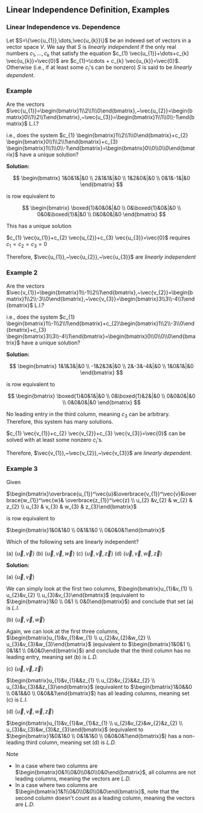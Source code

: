 ## Linear Independence Definition, Examples

### Linear Independence vs. Dependence

Let $S=\{\vec{u_{1}},\dots,\vec{u_{k}}\}$ be an indexed set of vectors in a vector space $V$. We say that $S$ is _linearly independent_ if the only real numbers $c_{1},\dots,c_{k}$ that satisfy the equation $c_{1} \vec{u_{1}}+\dots+c_{k} \vec{u_{k}}=\vec{0}$ are $c_{1}=\cdots + c_{k} \vec{u_{k}}=\vec{0}$. Otherwise (i.e., if at least some $c_{i}$'s can be nonzero) $S$ is said to be _linearly dependent_.

### Example

Are the vectors $\vec{u_{1}}=\begin{bmatrix}1\\2\\1\\0\end{bmatrix},~\vec{u_{2}}=\begin{bmatrix}0\\1\\2\\1\end{bmatrix},~\vec{u_{3}}=\begin{bmatrix}1\\1\\0\\-1\end{bmatrix}$ L.I.?

i.e., does the system $c_{1} \begin{bmatrix}1\\2\\1\\0\end{bmatrix}+c_{2} \begin{bmatrix}0\\1\\2\\1\end{bmatrix}+c_{3} \begin{bmatrix}1\\1\\0\\-1\end{bmatrix}=\begin{bmatrix}0\\0\\0\\0\end{bmatrix}$ have a unique solution?

**Solution:**

$$
\begin{bmatrix}
1&0&1&|&0 \\
2&1&1&|&0 \\
1&2&0&|&0 \\
0&1&-1&|&0
\end{bmatrix}
$$

is row equivalent to

$$
\begin{bmatrix}
\boxed{1}&0&0&|&0 \\
0&\boxed{1}&0&|&0 \\
0&0&\boxed{1}&|&0 \\
0&0&0&|&0
\end{bmatrix}
$$

This has a unique solution

$c_{1} \vec{u_{1}}+c_{2} \vec{u_{2}}+c_{3} \vec{u_{3}}=\vec{0}$ requires $c_{1}=c_{2}=c_{3}=0$

Therefore, $\vec{u_{1}},~\vec{u_{2}},~\vec{u_{3}}$ are _linearly independent_

### Example 2

Are the vectors $\vec{v_{1}}=\begin{bmatrix}1\\-1\\2\\1\end{bmatrix},~\vec{v_{2}}=\begin{bmatrix}1\\2\\-3\\0\end{bmatrix},~\vec{v_{3}}=\begin{bmatrix}3\\3\\-4\\1\end{bmatrix}$ L.I.?

i.e., does the system $c_{1} \begin{bmatrix}1\\-1\\2\\1\end{bmatrix}+c_{2}\begin{bmatrix}1\\2\\-3\\0\end{bmatrix}+c_{3} \begin{bmatrix}3\\3\\-4\\1\end{bmatrix}=\begin{bmatrix}0\\0\\0\\0\end{bmatrix}$ have a unique solution?

**Solution:**

$$
\begin{bmatrix}
1&1&3&|&0 \\
-1&2&3&|&0 \\
2&-3&-4&|&0 \\
1&0&1&|&0
\end{bmatrix}
$$

is row equivalent to

$$
\begin{bmatrix}
\boxed{1}&0&1&|&0 \\
0&\boxed{1}&2&|&0 \\
0&0&0&|&0 \\
0&0&0&|&0
\end{bmatrix}
$$

No leading entry in the third column, meaning $c_{3}$ can be arbitrary. Therefore, this system has many solutions.

$c_{1} \vec{v_{1}}+c_{2} \vec{v_{2}}+c_{3} \vec{v_{3}}=\vec{0}$ can be solved with at least some nonzero $c_{i}$'s.

Therefore, $\vec{v_{1}},~\vec{v_{2}},~\vec{v_{3}}$ are _linearly dependent_.

### Example 3

Given

$\begin{bmatrix}\overbrace{u_{1}}^\vec{u}&\overbrace{v_{1}}^\vec{v}&\overbrace{w_{1}}^\vec{w}& \overbrace{z_{1}}^\vec{z} \\ u_{2} &v_{2} & w_{2} & z_{2} \\ u_{3} & v_{3} & w_{3} & z_{3}\end{bmatrix}$

is row equivalent to 

$\begin{bmatrix}1&0&1&0 \\ 0&1&1&0 \\ 0&0&0&1\end{bmatrix}$

Which of the following sets are linearly independent?

(a) $\{\vec{u},\vec{v}\}$
(b) $\{\vec{u},\vec{v},\vec{w}\}$
(c) $\{\vec{u},\vec{v},\vec{z}\}$
(d) $\{\vec{u},\vec{v},\vec{w},\vec{z}\}$

**Solution:**

(a) $\{\vec{u},\vec{v}\}$

We can simply look at the first two columns, $\begin{bmatrix}u_{1}&v_{1} \\ u_{2}&v_{2} \\ u_{3}&v_{3}\end{bmatrix}$ (equivalent to $\begin{bmatrix}1&0 \\ 0&1 \\ 0&0\end{bmatrix}$) and conclude that set (a) is _L.I._

(b) $\{\vec{u},\vec{v},\vec{w}\}$

Again, we can look at the first three columns, $\begin{bmatrix}u_{1}&v_{1}&w_{1} \\ u_{2}&v_{2}&w_{2} \\ u_{3}&v_{3}&w_{3}\end{bmatrix}$ (equivalent to $\begin{bmatrix}1&0&1 \\ 0&1&1 \\ 0&0&0\end{bmatrix}$) and conclude that the third column has no leading entry, meaning set (b) is _L.D._

(c) $\{\vec{u},\vec{v},\vec{z}\}$

$\begin{bmatrix}u_{1}&v_{1}&&z_{1} \\ u_{2}&v_{2}&&z_{2} \\ u_{3}&v_{3}&&z_{3}\end{bmatrix}$ (equivalent to $\begin{bmatrix}1&0&&0 \\ 0&1&&0 \\ 0&0&&1\end{bmatrix}$) has all leading columns, meaning set (c) is _L.I._

(d) $\{\vec{u},\vec{v},\vec{w},\vec{z}\}$

$\begin{bmatrix}u_{1}&v_{1}&w_{1}&z_{1} \\ u_{2}&v_{2}&w_{2}&z_{2} \\ u_{3}&v_{3}&w_{3}&z_{3}\end{bmatrix}$ (equivalent to $\begin{bmatrix}1&0&1&0 \\ 0&1&1&0 \\ 0&0&0&1\end{bmatrix}$) has a non-leading third column, meaning set (d) is _L.D._

> [!Note]
> 
> - In a case where two columns are $\begin{bmatrix}0&1\\0&0\\0&0\\0&0\end{bmatrix}$, all columns are not leading columns, meaning the vectors are _L.D._
> - In a case where two columns are $\begin{bmatrix}1&1\\0&0\\0&0\\0&0\end{bmatrix}$, note that the second column doesn't count as a leading column, meaning the vectors are _L.D._

